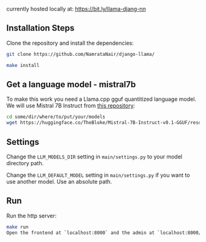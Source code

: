 currently hosted locally at: https://bit.ly/llama-djang-nn

## Installation Steps

Clone the repository and install the dependencies:

```bash
git clone https://github.com/NamrataNair/django-llama/

make install
```
## Get a language model - mistral7b

To make this work you need a Llama.cpp gguf quantitized language model. We
will use Mistral 7B Instruct from [this repository](https://huggingface.co/TheBloke/Mistral-7B-Instruct-v0.1-GGUF):

```bash
cd some/dir/where/to/put/your/models
wget https://huggingface.co/TheBloke/Mistral-7B-Instruct-v0.1-GGUF/resolve/main/mistral-7b-instruct-v0.1.Q4_K_M.gguf
```

## Settings

Change the `LLM_MODELS_DIR` setting in `main/settings.py` to your model directory path.

Change the `LLM_DEFAULT_MODEL` setting in `main/settings.py` if you
want to use another model. Use an absolute path.

## Run

Run the http server:

```bash
make run
Open the frontend at `localhost:8000` and the admin at `localhost:8000/admin/`
